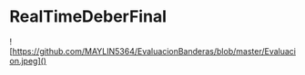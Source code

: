 # RealTimeDeberFinal

![https://github.com/MAYLIN5364/EvaluacionBanderas/blob/master/Evaluacion.jpeg]()
